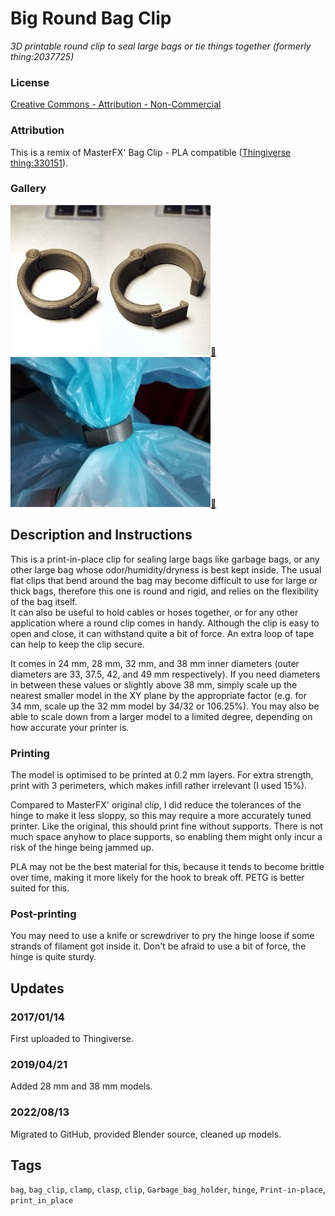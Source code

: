 # Big Round Bag Clip
*3D printable round clip to seal large bags or tie things together (formerly thing:2037725)*

### License
[Creative Commons - Attribution - Non-Commercial](https://creativecommons.org/licenses/by-nc/4.0/)

### Attribution
This is a remix of MasterFX' Bag Clip - PLA compatible ([Thingiverse thing:330151](https://www.thingiverse.com/thing:330151)).

### Gallery

![Photo 1](thumbs/photo1.jpg)[🔎](images/photo1.jpg) ![Photo 2](thumbs/photo2.jpg)[🔎](images/photo2.jpg)


## Description and Instructions

This is a print-in-place clip for sealing large bags like garbage bags, or any other large bag whose odor/humidity/dryness is best kept inside. The usual flat clips that bend around the bag may become difficult to use for large or thick bags, therefore this one is round and rigid, and relies on the flexibility of the bag itself.<br>
It can also be useful to hold cables or hoses together, or for any other application where a round clip comes in handy. Although the clip is easy to open and close, it can withstand quite a bit of force. An extra loop of tape can help to keep the clip secure.

It comes in 24 mm, 28 mm, 32 mm, and 38 mm inner diameters (outer diameters are 33, 37.5, 42, and 49 mm respectively). If you need diameters in between these values or slightly above 38 mm, simply scale up the nearest smaller model in the XY plane by the appropriate factor (e.g. for 34 mm, scale up the 32 mm model by 34/32 or 106.25%). You may also be able to scale down from a larger model to a limited degree, depending on how accurate your printer is.


### Printing

The model is optimised to be printed at 0.2 mm layers.
For extra strength, print with 3 perimeters, which makes infill rather irrelevant (I used 15%).

Compared to MasterFX' original clip, I did reduce the tolerances of the hinge to make it less sloppy, so this may require a more accurately tuned printer.
Like the original, this should print fine without supports. There is not much space anyhow to place supports, so enabling them might only incur a risk of the hinge being jammed up.

PLA may not be the best material for this, because it tends to become brittle over time, making it more likely for the hook to break off. PETG is better suited for this.


### Post-printing

You may need to use a knife or screwdriver to pry the hinge loose if some strands of filament got inside it. Don't be afraid to use a bit of force, the hinge is quite sturdy.


## Updates

### 2017/01/14
First uploaded to Thingiverse.

### 2019/04/21
Added 28 mm and 38 mm models.

### 2022/08/13
Migrated to GitHub, provided Blender source, cleaned up models.


## Tags
`bag`, `bag_clip`, `clamp`, `clasp`, `clip`, `Garbage_bag_holder`, `hinge`, `Print-in-place`, `print_in_place`

